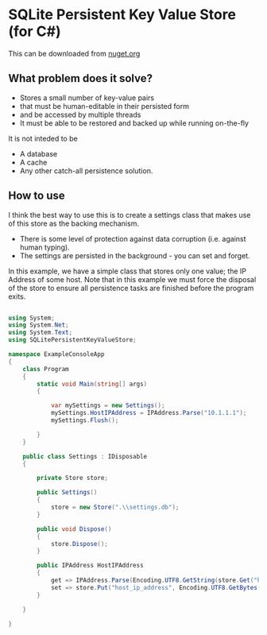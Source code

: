 ﻿# SQLite Persistent Key Value Store (for C#)
 
This can be downloaded from [nuget.org](https://www.nuget.org/packages/SQLitePersistentKeyValueStore)

## What problem does it solve?

* Stores a small number of key-value pairs
* that must be human-editable in their persisted form
* and be accessed by multiple threads
* It must be able to be restored and backed up while running on-the-fly

It is not inteded to be
* A database
* A cache
* Any other catch-all persistence solution.

## How to use

I think the best way to use this is to create a settings class that makes use of this store as the backing mechanism.

* There is some level of protection against data corruption (i.e. against human typing).
* The settings are persisted in the background - you can set and forget.

In this example, we have a simple class that stores only one value; the IP Address of some host.
Note that in this example we must force the disposal of the store to ensure all persistence tasks are finished before the program exits.

```c#

using System;
using System.Net;
using System.Text;
using SQLitePersistentKeyValueStore;

namespace ExampleConsoleApp
{
    class Program
    {
        static void Main(string[] args)
        {

            var mySettings = new Settings();
            mySettings.HostIPAddress = IPAddress.Parse("10.1.1.1");
            mySettings.Flush();

        }
    }

    public class Settings : IDisposable
    {

        private Store store;

        public Settings()
        {
            store = new Store(".\\settings.db");
        }

        public void Dispose()
        {
            store.Dispose();
        }

        public IPAddress HostIPAddress
        {
            get => IPAddress.Parse(Encoding.UTF8.GetString(store.Get("host_ip_address")));
            set => store.Put("host_ip_address", Encoding.UTF8.GetBytes(value.ToString()));
        }

    }

}

```
